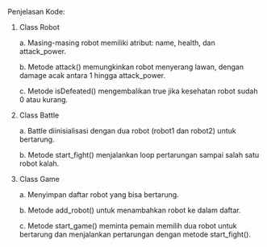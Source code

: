 Penjelasan Kode:


1. Class Robot
   
   a. Masing-masing robot memiliki atribut: name, health, dan attack_power.
   
   b. Metode attack() memungkinkan robot menyerang lawan, dengan damage acak antara 1 hingga attack_power.
   
   c. Metode isDefeated() mengembalikan true jika kesehatan robot sudah 0 atau kurang.
   
   
2. Class Battle
   
   a. Battle diinisialisasi dengan dua robot (robot1 dan robot2) untuk bertarung.
   
   b. Metode start_fight() menjalankan loop pertarungan sampai salah satu robot kalah.
   

3. Class Game
   
   a. Menyimpan daftar robot yang bisa bertarung.
   
   b. Metode add_robot() untuk menambahkan robot ke dalam daftar.
   
   c. Metode start_game() meminta pemain memilih dua robot untuk bertarung dan menjalankan pertarungan dengan metode start_fight().
